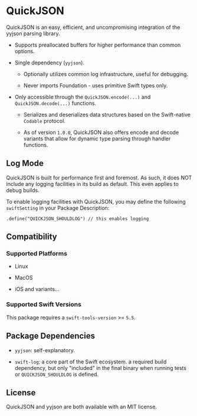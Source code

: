 # QuickJSON

QuickJSON is an easy, efficient, and uncompromising integration of the yyjson parsing library.

- Supports preallocated buffers for higher performance than common options.

- Single dependency (`yyjson`).

	- Optionally utilizes common log infrastructure, useful for debugging.

	- Never imports Foundation - uses primitive Swift types only.

- Only accessible through the `QuickJSON.encode(...)` and `QuickJSON.decode(...)` functions.

	- Serializes and deserializes data structures based on the Swift-native `Codable` protocol.

	- As of version `1.0.0`, QuickJSON also offers encode and decode variants that allow for dynamic type parsing through handler functions.

## Log Mode

QuickJSON is built for performance first and foremost. As such, it does NOT include any logging facilities in its build as default. This even applies to debug builds.

To enable logging facilities with QuickJSON, you may define the following `swiftSetting` in your Package Description:

```
.define("QUICKJSON_SHOULDLOG") // this enables logging
```

## Compatibility

### Supported Platforms

- Linux

- MacOS

- iOS and variants...

### Supported Swift Versions

This package requires a `swift-tools-version` >= `5.5`.

## Package Dependencies

- `yyjson`: self-explanatory.

- `swift-log`: a core part of the Swift ecosystem. a required build dependency, but only "included" in the final binary when running tests or `QUICKJSON_SHOULDLOG` is defined.

## License

QuickJSON and yyjson are both available with an MIT license.